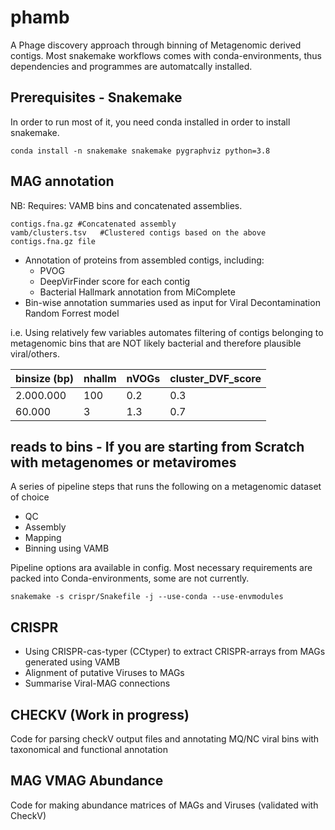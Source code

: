 # phamb
A Phage discovery approach through binning of Metagenomic derived contigs. Most snakemake workflows comes with conda-environments, thus dependencies and programmes are automatcally installed. 

## Prerequisites - Snakemake 

In order to run most of it, you need conda installed in order to install snakemake.

```
conda install -n snakemake snakemake pygraphviz python=3.8

```


## MAG annotation 
NB: Requires:
VAMB bins and concatenated assemblies. 

```
contigs.fna.gz #Concatenated assembly 
vamb/clusters.tsv   #Clustered contigs based on the above contigs.fna.gz file 
```



- Annotation of proteins from assembled contigs, including:
    - PVOG 
    - DeepVirFinder score for each contig
    - Bacterial Hallmark annotation from MiComplete 
- Bin-wise annotation summaries used as input for Viral Decontamination Random Forrest model

i.e.
Using relatively few variables automates filtering of contigs belonging to metagenomic bins that are NOT likely bacterial and therefore plausible viral/others.


| binsize (bp) | nhallm | nVOGs | cluster_DVF_score |
|--------------|--------|-------|-------------------|
| 2.000.000    | 100    | 0.2   | 0.3               |
| 60.000       | 3      | 1.3   | 0.7               |


## reads to bins - If you are starting from Scratch with metagenomes or metaviromes 
A series of pipeline steps that runs the following on a metagenomic dataset of choice
- QC
- Assembly
- Mapping
- Binning using VAMB 

Pipeline options ara available in config.
Most necessary requirements are packed into Conda-environments, some are not currently.

```
snakemake -s crispr/Snakefile -j --use-conda --use-envmodules
```

## CRISPR
- Using CRISPR-cas-typer (CCtyper) to extract CRISPR-arrays from MAGs generated using VAMB
- Alignment of putative Viruses to MAGs
- Summarise Viral-MAG connections

## CHECKV (Work in progress)
Code for parsing checkV output files and annotating MQ/NC viral bins with taxonomical and functional annotation

## MAG VMAG Abundance 
Code for making abundance matrices of MAGs and Viruses (validated with CheckV)


